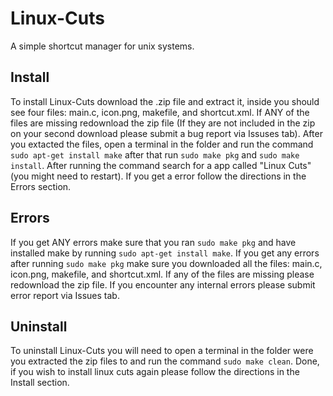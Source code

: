 # Linux-Cuts
A simple shortcut manager for unix systems.

## Install
To install Linux-Cuts download the .zip file and extract it, inside you should see four files: main.c, icon.png, makefile, and shortcut.xml. If ANY of the files are missing redownload the zip file (If they are not included in the zip on your second download please submit a bug report via Issuses tab). After you extacted the files, open a terminal in the folder and run the command `sudo apt-get install make` after that run `sudo make pkg` and `sudo make install`. After running the command search for a app called "Linux Cuts" (you might need to restart). If you get a error follow the directions in the Errors section.

## Errors
If you get ANY errors make sure that you ran `sudo make pkg` and have installed make by running `sudo apt-get install make`. If you get any errors after running `sudo make pkg` make sure you downloaded all the files: main.c, icon.png, makefile, and shortcut.xml. If any of the files are missing please redownload the zip file. If you encounter any internal errors please submit error report via Issues tab.

## Uninstall
To uninstall Linux-Cuts you will need to open a terminal in the folder were you extracted the zip files to and run the command `sudo make clean`. Done, if you wish to install linux cuts again please follow the directions in the Install section.
